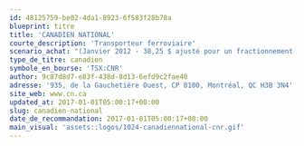 ```yaml
---
id: 48125759-be02-4da1-8923-6f583f28b78a
blueprint: titre
title: 'CANADIEN NATIONAL'
courte_description: 'Transporteur ferroviaire'
scenario_achat: "(Janvier 2012 - 38,25 $ ajusté pour un fractionnement). Leader nord-américain, plus efficace de son industrie. Activités moins cycliques qu'on croyait - diversification par industrie, gagne parts de marché à long terme face au camionnage. Dégage des flux de trésorerie libres substantiels même si doit investir des sommes importantes en immobilisations. Barrières à l'entrée très élevées. Profitera croissance du commerce vers l'Asie à long terme. Vaut un ratio C/B légèrement supérieur au marché."
type_de_titre: canadien
symbole_en_bourse: 'TSX:CNR'
author: 9c87d8d7-e83f-438d-8d13-6efd9c2fae40
adresse: '935, de la Gauchetière Ouest, CP 8100, Montréal, QC H3B 3N4'
site_web: www.cn.ca
updated_at: 2017-01-01T05:00:17+00:00
slug: canadien-national
date_de_recommandation: 2017-01-01T05:00:17+00:00
main_visual: 'assets::logos/1024-canadiennational-cnr.gif'
---
```

